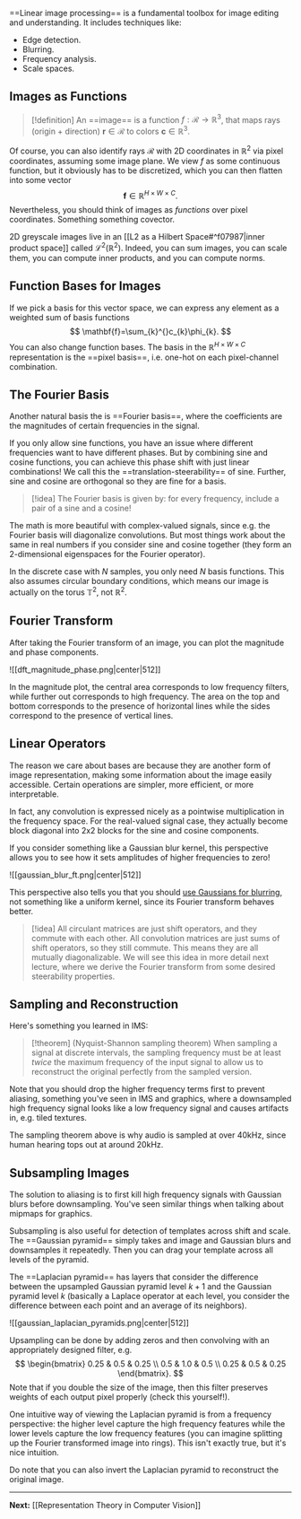 ==Linear image processing== is a fundamental toolbox for image editing and understanding. It includes techniques like:

* Edge detection.
* Blurring.
* Frequency analysis.
* Scale spaces.

## Images as Functions

> [!definition]
> An ==image== is a function $f: \mathscr{R}\to \mathbb{R}^{3}$, that maps rays (origin + direction) $\mathbf{r}\in \mathscr{R}$ to colors $\mathbf{c}\in \mathbb{R}^{3}$.

Of course, you can also identify rays $\mathscr{R}$ with 2D coordinates in $\mathbb{R}^{2}$ via pixel coordinates, assuming some image plane. We view $f$ as some continuous function, but it obviously has to be discretized, which you can then flatten into some vector
$$
\mathbf{f} \in \mathbb{R}^{H\times W\times C}.
$$
Nevertheless, you should think of images as *functions* over pixel coordinates. Something something covector.

2D greyscale images live in an [[L2 as a Hilbert Space#^f07987|inner product space]] called $\mathcal{L}^{2}(\mathbb{R}^{2})$. Indeed, you can sum images, you can scale them, you can compute inner products, and you can compute norms.

## Function Bases for Images

If we pick a basis for this vector space, we can express any element as a weighted sum of basis functions
$$
\mathbf{f}=\sum_{k}^{}c_{k}\phi_{k}.
$$
You can also change function bases. The basis in the $\mathbb{R}^{H\times W\times C}$ representation is the ==pixel basis==, i.e. one-hot on each pixel-channel combination. 

## The Fourier Basis

Another natural basis the is ==Fourier basis==, where the coefficients are the magnitudes of certain frequencies in the signal.

If you only allow sine functions, you have an issue where different frequencies want to have different phases. But by combining sine and cosine functions, you can achieve this phase shift with just linear combinations! We call this the ==translation-steerability== of sine. Further, sine and cosine are orthogonal so they are fine for a basis.

> [!idea]
> The Fourier basis is given by: for every frequency, include a pair of a sine and a cosine!

The math is more beautiful with complex-valued signals, since e.g. the Fourier basis will diagonalize convolutions. But most things work about the same in real numbers if you consider sine and cosine together (they form an 2-dimensional eigenspaces for the Fourier operator).

In the discrete case with $N$ samples, you only need $N$ basis functions. This also assumes circular boundary conditions, which means our image is actually on the torus $\mathbb{T}^{2}$, not $\mathbb{R}^{2}$.

## Fourier Transform

After taking the Fourier transform of an image, you can plot the magnitude and phase components.

![[dft_magnitude_phase.png|center|512]]

In the magnitude plot, the central area corresponds to low frequency filters, while further out corresponds to high frequency. The area on the top and bottom corresponds to the presence of horizontal lines while the sides correspond to the presence of vertical lines.

## Linear Operators

The reason we care about bases are because they are another form of image representation, making some information about the image easily accessible. Certain operations are simpler, more efficient, or more interpretable.

In fact, any convolution is expressed nicely as a pointwise multiplication in the frequency space. For the real-valued signal case, they actually become block diagonal into 2x2 blocks for the sine and cosine components.

If you consider something like a Gaussian blur kernel, this perspective allows you to see how it sets amplitudes of higher frequencies to zero!

![[gaussian_blur_ft.png|center|512]]

This perspective also tells you that you should [use Gaussians for blurring](https://www.crisluengo.net/archives/22/), not something like a uniform kernel, since its Fourier transform behaves better.

> [!idea]
> All circulant matrices are just shift operators, and they commute with each other. All convolution matrices are just sums of shift operators, so they still commute. This means they are all mutually diagonalizable. We will see this idea in more detail next lecture, where we derive the Fourier transform from some desired steerability properties.

## Sampling and Reconstruction

Here's something you learned in IMS:

> [!theorem] (Nyquist-Shannon sampling theorem)
> When sampling a signal at discrete intervals, the sampling frequency must be at least *twice* the maximum frequency of the input signal to allow us to reconstruct the original perfectly from the sampled version.

Note that you should drop the higher frequency terms first to prevent aliasing, something you've seen in IMS and graphics, where a downsampled high frequency signal looks like a low frequency signal and causes artifacts in, e.g. tiled textures.

The sampling theorem above is why audio is sampled at over 40kHz, since human hearing tops out at around 20kHz.

## Subsampling Images

The solution to aliasing is to first kill high frequency signals with Gaussian blurs before downsampling. You've seen similar things when talking about mipmaps for graphics.

Subsampling is also useful for detection of templates across shift and scale. The ==Gaussian pyramid== simply takes and image and Gaussian blurs and downsamples it repeatedly. Then you can drag your template across all levels of the pyramid.

The ==Laplacian pyramid== has layers that consider the difference between the upsampled Gaussian pyramid level $k+1$ and the Gaussian pyramid level $k$ (basically a Laplace operator at each level, you consider the difference between each point and an average of its neighbors).

![[gaussian_laplacian_pyramids.png|center|512]]

Upsampling can be done by adding zeros and then convolving with an appropriately designed filter, e.g.
$$
\begin{bmatrix}
0.25 & 0.5 & 0.25 \\
0.5 & 1.0 & 0.5 \\
0.25 & 0.5 & 0.25
\end{bmatrix}.
$$
Note that if you double the size of the image, then this filter preserves weights of each output pixel properly (check this yourself!).

One intuitive way of viewing the Laplacian pyramid is from a frequency perspective: the higher level capture the high frequency features while the lower levels capture the low frequency features (you can imagine splitting up the Fourier transformed image into rings). This isn't exactly true, but it's nice intuition.

Do note that you can also invert the Laplacian pyramid to reconstruct the original image.

---

**Next:** [[Representation Theory in Computer Vision]]


